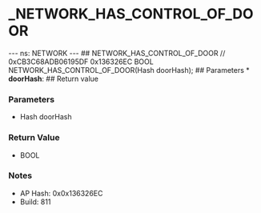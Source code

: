 # _NETWORK_HAS_CONTROL_OF_DOOR

--- ns: NETWORK --- ## NETWORK_HAS_CONTROL_OF_DOOR  // 0xCB3C68ADB06195DF 0x136326EC BOOL NETWORK_HAS_CONTROL_OF_DOOR(Hash doorHash);   ## Parameters * **doorHash**:  ## Return value

### Parameters
* Hash doorHash

### Return Value
* BOOL

### Notes
* AP Hash: 0x0x136326EC
* Build: 811

